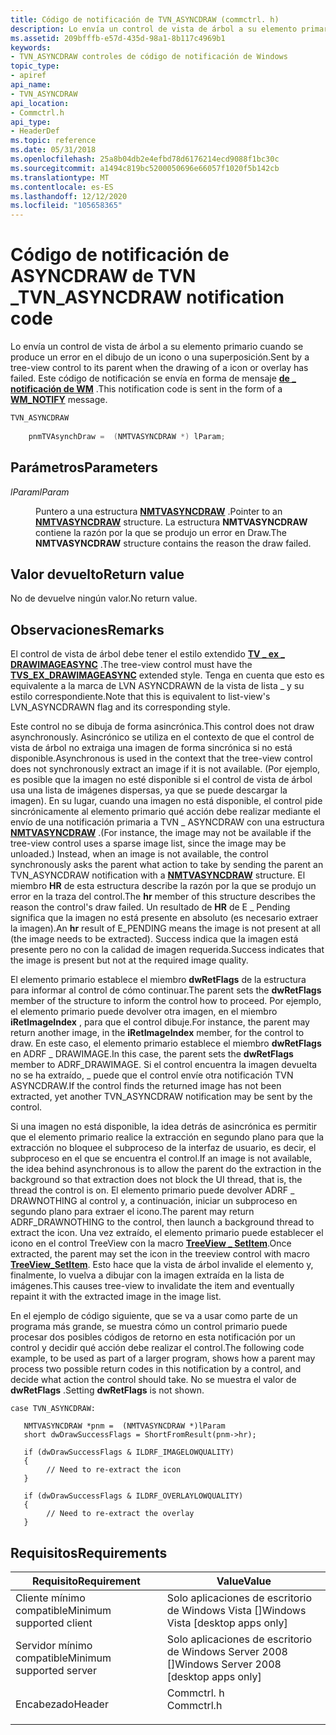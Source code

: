 ```yaml
---
title: Código de notificación de TVN_ASYNCDRAW (commctrl. h)
description: Lo envía un control de vista de árbol a su elemento primario cuando se produce un error en el dibujo de un icono o una superposición. Este código de notificación se envía en forma de mensaje de \_ notificación de WM.
ms.assetid: 209bfffb-e57d-435d-98a1-8b117c4969b1
keywords:
- TVN_ASYNCDRAW controles de código de notificación de Windows
topic_type:
- apiref
api_name:
- TVN_ASYNCDRAW
api_location:
- Commctrl.h
api_type:
- HeaderDef
ms.topic: reference
ms.date: 05/31/2018
ms.openlocfilehash: 25a8b04db2e4efbd78d6176214ecd9088f1bc30c
ms.sourcegitcommit: a1494c819bc5200050696e66057f1020f5b142cb
ms.translationtype: MT
ms.contentlocale: es-ES
ms.lasthandoff: 12/12/2020
ms.locfileid: "105658365"
---
```

# <a name="tvn_asyncdraw-notification-code"></a><span data-ttu-id="202fb-105">Código de notificación de ASYNCDRAW de TVN \_</span><span class="sxs-lookup"><span data-stu-id="202fb-105">TVN\_ASYNCDRAW notification code</span></span>

<span data-ttu-id="202fb-106">Lo envía un control de vista de árbol a su elemento primario cuando se produce un error en el dibujo de un icono o una superposición.</span><span class="sxs-lookup"><span data-stu-id="202fb-106">Sent by a tree-view control to its parent when the drawing of a icon or overlay has failed.</span></span> <span data-ttu-id="202fb-107">Este código de notificación se envía en forma de mensaje [**de \_ notificación de WM**](wm-notify.md) .</span><span class="sxs-lookup"><span data-stu-id="202fb-107">This notification code is sent in the form of a [**WM\_NOTIFY**](wm-notify.md) message.</span></span>


```C++
TVN_ASYNCDRAW
        
    pnmTVAsynchDraw =  (NMTVASYNCDRAW *) lParam; 
```



## <a name="parameters"></a><span data-ttu-id="202fb-108">Parámetros</span><span class="sxs-lookup"><span data-stu-id="202fb-108">Parameters</span></span>

<dl> <dt>

<span data-ttu-id="202fb-109">*lParam*</span><span class="sxs-lookup"><span data-stu-id="202fb-109">*lParam*</span></span> 
</dt> <dd>

<span data-ttu-id="202fb-110">Puntero a una estructura [**NMTVASYNCDRAW**](/windows/win32/api/commctrl/ns-commctrl-nmtvasyncdraw) .</span><span class="sxs-lookup"><span data-stu-id="202fb-110">Pointer to an [**NMTVASYNCDRAW**](/windows/win32/api/commctrl/ns-commctrl-nmtvasyncdraw) structure.</span></span> <span data-ttu-id="202fb-111">La estructura **NMTVASYNCDRAW** contiene la razón por la que se produjo un error en Draw.</span><span class="sxs-lookup"><span data-stu-id="202fb-111">The **NMTVASYNCDRAW** structure contains the reason the draw failed.</span></span>

</dd> </dl>

## <a name="return-value"></a><span data-ttu-id="202fb-112">Valor devuelto</span><span class="sxs-lookup"><span data-stu-id="202fb-112">Return value</span></span>

<span data-ttu-id="202fb-113">No de devuelve ningún valor.</span><span class="sxs-lookup"><span data-stu-id="202fb-113">No return value.</span></span>

## <a name="remarks"></a><span data-ttu-id="202fb-114">Observaciones</span><span class="sxs-lookup"><span data-stu-id="202fb-114">Remarks</span></span>

<span data-ttu-id="202fb-115">El control de vista de árbol debe tener el estilo extendido [**TV \_ ex \_ DRAWIMAGEASYNC**](tree-view-control-window-extended-styles.md) .</span><span class="sxs-lookup"><span data-stu-id="202fb-115">The tree-view control must have the [**TVS\_EX\_DRAWIMAGEASYNC**](tree-view-control-window-extended-styles.md) extended style.</span></span> <span data-ttu-id="202fb-116">Tenga en cuenta que esto es equivalente a la marca de LVN ASYNCDRAWN de la vista de lista \_ y su estilo correspondiente.</span><span class="sxs-lookup"><span data-stu-id="202fb-116">Note that this is equivalent to list-view's LVN\_ASYNCDRAWN flag and its corresponding style.</span></span>

<span data-ttu-id="202fb-117">Este control no se dibuja de forma asincrónica.</span><span class="sxs-lookup"><span data-stu-id="202fb-117">This control does not draw asynchronously.</span></span> <span data-ttu-id="202fb-118">Asincrónico se utiliza en el contexto de que el control de vista de árbol no extraiga una imagen de forma sincrónica si no está disponible.</span><span class="sxs-lookup"><span data-stu-id="202fb-118">Asynchronous is used in the context that the tree-view control does not synchronously extract an image if it is not available.</span></span> <span data-ttu-id="202fb-119">(Por ejemplo, es posible que la imagen no esté disponible si el control de vista de árbol usa una lista de imágenes dispersas, ya que se puede descargar la imagen). En su lugar, cuando una imagen no está disponible, el control pide sincrónicamente al elemento primario qué acción debe realizar mediante el envío de una notificación primaria a TVN \_ ASYNCDRAW con una estructura [**NMTVASYNCDRAW**](/windows/win32/api/commctrl/ns-commctrl-nmtvasyncdraw) .</span><span class="sxs-lookup"><span data-stu-id="202fb-119">(For instance, the image may not be available if the tree-view control uses a sparse image list, since the image may be unloaded.) Instead, when an image is not available, the control synchronously asks the parent what action to take by sending the parent an TVN\_ASYNCDRAW notification with a [**NMTVASYNCDRAW**](/windows/win32/api/commctrl/ns-commctrl-nmtvasyncdraw) structure.</span></span> <span data-ttu-id="202fb-120">El miembro **HR** de esta estructura describe la razón por la que se produjo un error en la traza del control.</span><span class="sxs-lookup"><span data-stu-id="202fb-120">The **hr** member of this structure describes the reason the control's draw failed.</span></span> <span data-ttu-id="202fb-121">Un resultado de **HR** de E \_ Pending significa que la imagen no está presente en absoluto (es necesario extraer la imagen).</span><span class="sxs-lookup"><span data-stu-id="202fb-121">An **hr** result of E\_PENDING means the image is not present at all (the image needs to be extracted).</span></span> <span data-ttu-id="202fb-122">Success indica que la imagen está presente pero no con la calidad de imagen requerida.</span><span class="sxs-lookup"><span data-stu-id="202fb-122">Success indicates that the image is present but not at the required image quality.</span></span>

<span data-ttu-id="202fb-123">El elemento primario establece el miembro **dwRetFlags** de la estructura para informar al control de cómo continuar.</span><span class="sxs-lookup"><span data-stu-id="202fb-123">The parent sets the **dwRetFlags** member of the structure to inform the control how to proceed.</span></span> <span data-ttu-id="202fb-124">Por ejemplo, el elemento primario puede devolver otra imagen, en el miembro **iRetImageIndex** , para que el control dibuje.</span><span class="sxs-lookup"><span data-stu-id="202fb-124">For instance, the parent may return another image, in the **iRetImageIndex** member, for the control to draw.</span></span> <span data-ttu-id="202fb-125">En este caso, el elemento primario establece el miembro **dwRetFlags** en ADRF \_ DRAWIMAGE.</span><span class="sxs-lookup"><span data-stu-id="202fb-125">In this case, the parent sets the **dwRetFlags** member to ADRF\_DRAWIMAGE.</span></span> <span data-ttu-id="202fb-126">Si el control encuentra la imagen devuelta no se ha extraído, \_ puede que el control envíe otra notificación TVN ASYNCDRAW.</span><span class="sxs-lookup"><span data-stu-id="202fb-126">If the control finds the returned image has not been extracted, yet another TVN\_ASYNCDRAW notification may be sent by the control.</span></span>

<span data-ttu-id="202fb-127">Si una imagen no está disponible, la idea detrás de asincrónica es permitir que el elemento primario realice la extracción en segundo plano para que la extracción no bloquee el subproceso de la interfaz de usuario, es decir, el subproceso en el que se encuentra el control.</span><span class="sxs-lookup"><span data-stu-id="202fb-127">If an image is not available, the idea behind asynchronous is to allow the parent do the extraction in the background so that extraction does not block the UI thread, that is, the thread the control is on.</span></span> <span data-ttu-id="202fb-128">El elemento primario puede devolver ADRF \_ DRAWNOTHING al control y, a continuación, iniciar un subproceso en segundo plano para extraer el icono.</span><span class="sxs-lookup"><span data-stu-id="202fb-128">The parent may return ADRF\_DRAWNOTHING to the control, then launch a background thread to extract the icon.</span></span> <span data-ttu-id="202fb-129">Una vez extraído, el elemento primario puede establecer el icono en el control TreeView con la macro [**TreeView \_ SetItem**](/windows/desktop/api/Commctrl/nf-commctrl-treeview_setitem).</span><span class="sxs-lookup"><span data-stu-id="202fb-129">Once extracted, the parent may set the icon in the treeview control with macro [**TreeView\_SetItem**](/windows/desktop/api/Commctrl/nf-commctrl-treeview_setitem).</span></span> <span data-ttu-id="202fb-130">Esto hace que la vista de árbol invalide el elemento y, finalmente, lo vuelva a dibujar con la imagen extraída en la lista de imágenes.</span><span class="sxs-lookup"><span data-stu-id="202fb-130">This causes tree-view to invalidate the item and eventually repaint it with the extracted image in the image list.</span></span>

<span data-ttu-id="202fb-131">En el ejemplo de código siguiente, que se va a usar como parte de un programa más grande, se muestra cómo un control primario puede procesar dos posibles códigos de retorno en esta notificación por un control y decidir qué acción debe realizar el control.</span><span class="sxs-lookup"><span data-stu-id="202fb-131">The following code example, to be used as part of a larger program, shows how a parent may process two possible return codes in this notification by a control, and decide what action the control should take.</span></span> <span data-ttu-id="202fb-132">No se muestra el valor de **dwRetFlags** .</span><span class="sxs-lookup"><span data-stu-id="202fb-132">Setting **dwRetFlags** is not shown.</span></span>


```
case TVN_ASYNCDRAW:

   NMTVASYNCDRAW *pnm =  (NMTVASYNCDRAW *)lParam
   short dwDrawSuccessFlags = ShortFromResult(pnm->hr);

   if (dwDrawSuccessFlags & ILDRF_IMAGELOWQUALITY)
   {
        // Need to re-extract the icon
   }

   if (dwDrawSuccessFlags & ILDRF_OVERLAYLOWQUALITY)
   {
        // Need to re-extract the overlay
   }
```



## <a name="requirements"></a><span data-ttu-id="202fb-133">Requisitos</span><span class="sxs-lookup"><span data-stu-id="202fb-133">Requirements</span></span>



| <span data-ttu-id="202fb-134">Requisito</span><span class="sxs-lookup"><span data-stu-id="202fb-134">Requirement</span></span> | <span data-ttu-id="202fb-135">Value</span><span class="sxs-lookup"><span data-stu-id="202fb-135">Value</span></span> |
|-------------------------------------|---------------------------------------------------------------------------------------|
| <span data-ttu-id="202fb-136">Cliente mínimo compatible</span><span class="sxs-lookup"><span data-stu-id="202fb-136">Minimum supported client</span></span><br/> | <span data-ttu-id="202fb-137">Solo aplicaciones de escritorio de Windows Vista \[\]</span><span class="sxs-lookup"><span data-stu-id="202fb-137">Windows Vista \[desktop apps only\]</span></span><br/>                                        |
| <span data-ttu-id="202fb-138">Servidor mínimo compatible</span><span class="sxs-lookup"><span data-stu-id="202fb-138">Minimum supported server</span></span><br/> | <span data-ttu-id="202fb-139">Solo aplicaciones de escritorio de Windows Server 2008 \[\]</span><span class="sxs-lookup"><span data-stu-id="202fb-139">Windows Server 2008 \[desktop apps only\]</span></span><br/>                                  |
| <span data-ttu-id="202fb-140">Encabezado</span><span class="sxs-lookup"><span data-stu-id="202fb-140">Header</span></span><br/>                   | <dl> <span data-ttu-id="202fb-141"><dt>Commctrl. h</dt></span><span class="sxs-lookup"><span data-stu-id="202fb-141"><dt>Commctrl.h</dt></span></span> </dl> |



 

 





